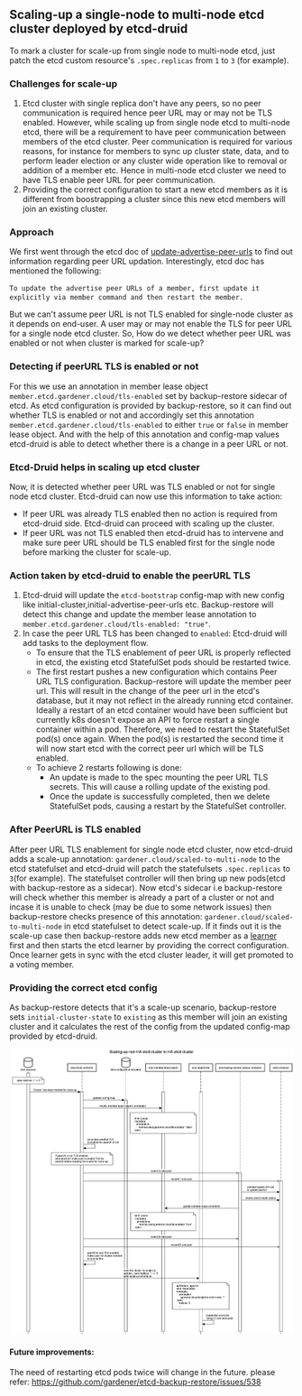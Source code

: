 ## Scaling-up a single-node to multi-node etcd cluster deployed by etcd-druid

To mark a cluster for scale-up from single node to multi-node etcd, just patch the etcd custom resource's `.spec.replicas` from `1` to `3` (for example).

### Challenges for scale-up
1. Etcd cluster with single replica don't have any peers, so no peer communication is required hence peer URL may or may not be TLS enabled. However, while scaling up from single node etcd to multi-node etcd, there will be a requirement to have peer communication between members of the etcd cluster. Peer communication is required for various reasons, for instance for members to sync up cluster state, data, and to perform leader election or any cluster wide operation like to removal or addition of a member etc. Hence in multi-node etcd cluster we need to have TLS enable peer URL for peer communication.
2. Providing the correct configuration to start a new etcd members as it is different from boostrapping a cluster since this new etcd members will join an existing cluster.

### Approach
We first went through the etcd doc of [update-advertise-peer-urls](https://etcd.io/docs/v3.4/op-guide/runtime-configuration/#update-advertise-peer-urls) to find out information regarding peer URL updation. Interestingly, etcd doc has mentioned the following:
```
To update the advertise peer URLs of a member, first update it explicitly via member command and then restart the member.
```

But we can't assume peer URL is not TLS enabled for single-node cluster as it depends on end-user. A user may or may not enable the TLS for peer URL for a single node etcd cluster. So, How do we detect whether peer URL was enabled or not when cluster is marked for scale-up?

### Detecting if peerURL TLS is enabled or not
For this we use an annotation in member lease object `member.etcd.gardener.cloud/tls-enabled` set by backup-restore sidecar of etcd. As etcd configuration is provided by backup-restore, so it can find out whether TLS is enabled or not and accordingly set this annotation `member.etcd.gardener.cloud/tls-enabled` to either `true` or `false` in member lease object.
And with the help of this annotation and config-map values etcd-druid is able to detect whether there is a change in a peer URL or not.


### Etcd-Druid helps in scaling up etcd cluster
Now, it is detected whether peer URL was TLS enabled or not for single node etcd cluster. Etcd-druid can now use this information to take action:
- If peer URL was already TLS enabled then no action is required from etcd-druid side. Etcd-druid can proceed with scaling up the cluster.
- If peer URL was not TLS enabled then etcd-druid has to intervene and make sure peer URL should be TLS enabled first for the single node before marking the cluster for scale-up.

### Action taken by etcd-druid to enable the peerURL TLS
1. Etcd-druid will update the `etcd-bootstrap` config-map with new config like initial-cluster,initial-advertise-peer-urls etc. Backup-restore will detect this change and update the member lease annotation to `member.etcd.gardener.cloud/tls-enabled: "true"`.
2. In case the peer URL TLS has been changed to `enabled`: Etcd-druid will add tasks to the deployment flow.
    - To ensure that the TLS enablement of peer URL is properly reflected in etcd, the existing etcd StatefulSet pods should be restarted twice. 
    - The first restart pushes a new configuration which contains Peer URL TLS configuration. Backup-restore will update the member peer url. This will result in the change of the peer url in the etcd's database, but it may not reflect in the already running etcd container. Ideally a restart of an etcd container would have been sufficient but currently k8s doesn't expose an API to force restart a single container within a pod. Therefore, we need to restart the StatefulSet pod(s) once again. When the pod(s) is restarted the second time it will now start etcd with the correct peer url which will be TLS enabled.
    - To achieve 2 restarts following is done:
        * An update is made to the spec mounting the peer URL TLS secrets. This will cause a rolling update of the existing pod.
        * Once the update is successfully completed, then we delete StatefulSet pods, causing a restart by the StatefulSet controller.


### After PeerURL is TLS enabled
After peer URL TLS enablement for single node etcd cluster, now etcd-druid adds a scale-up annotation: `gardener.cloud/scaled-to-multi-node` to the etcd statefulset and etcd-druid will patch the statefulsets `.spec.replicas` to `3`(for example). The statefulset controller will then bring up new pods(etcd with backup-restore as a sidecar). Now etcd's sidecar i.e backup-restore will check whether this member is already a part of a cluster or not and incase it is unable to check (may be due to some network issues) then backup-restore checks presence of this annotation: `gardener.cloud/scaled-to-multi-node` in etcd statefulset to detect scale-up. If it finds out it is the scale-up case then backup-restore adds new etcd member as a [learner](https://etcd.io/docs/v3.3/learning/learner/) first and then starts the etcd learner by providing the correct configuration. Once learner gets in sync with the etcd cluster leader, it will get promoted to a voting member.

### Providing the correct etcd config
As backup-restore detects that it's a scale-up scenario, backup-restore sets `initial-cluster-state` to `existing` as this member will join an existing cluster and it calculates the rest of the config from the updated config-map provided by etcd-druid.


![Sequence diagram](images/scale-up-sequenceDiagram.png)

#### Future improvements:
The need of restarting etcd pods twice will change in the future. please refer: https://github.com/gardener/etcd-backup-restore/issues/538
